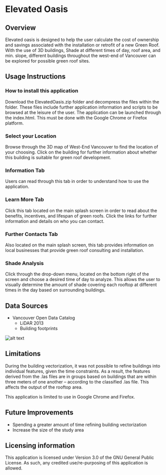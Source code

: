 # Elevated Oasis 

## Overview
Elevated oasis is designed to help the user calculate the cost of ownership and savings associated with the installation or retrofit of a new Green Roof. 
With the use of 3D buildings, Shade at different times of day, roof area, and min. slope, different buildings throughout the west-end of Vancouver can be explored for possible green roof sites. 


## Usage Instructions
### How to install this application
Download the ElevatedOasis.zip folder and decompress the files within the folder. These files include further application information and scripts to be browsed at the leisure of the user. The application can be launched through the index.html. This must be done with the Google Chrome or Firefox platform. 

### Select your Location
Browse through the 3D map of West-End Vancouver to find the location of your choosing. Click on the building for further information about whether this building is suitable for green roof development.

### Information Tab
Users can read through this tab in order to understand how to use the application. 

### Learn More Tab
Click this tab located on the main splash screen in order to read about the benefits, incentives, and lifespan of green roofs. Click the links for further information and details on who you can contact.

### Further Contacts Tab
Also located on the main splash screen, this tab provides information on local businesses that provide green roof consulting and installation.

### Shade Analysis
Click through the drop-down menu, located on the bottom right of the screen and choose a desired time of day to analyze. This allows the user to visually determine the amount of shade covering each rooftop at different times in the day based on surrounding buildings.

## Data Sources
* Vancouver Open Data Catalog
  * LiDAR 2013
  * Building footprints
  
![alt text](https://lh4.googleusercontent.com/VcGrncmokM_2CMKzjcv_Sr3UtfugfVwNyzPUL9u0CD5ofbriZfqEQj5Lc0SbmrCA2S_z0ZkzLSGqNw=w1600-h720)

## Limitations
During the building vectorization, it was not possible to refine buildings into individual features, given the time constraints. As a result, the features derived from the .las files are in groups based on buildings that are within three meters of one another – according to the classified .las file. This affects the output of the rooftop area. 

This application is limited to use in Google Chrome and Firefox.

## Future Improvements
* Spending a greater amount of time refining building vectorization
* Increase the size of the study area


## Licensing information 
This application is licensed under Version 3.0 of the GNU General Public License.  As such, any credited use/re-purposing of this application is allowed.

